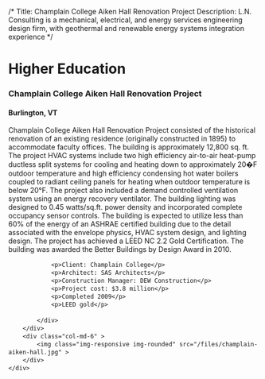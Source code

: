 /*
Title: Champlain College Aiken Hall Renovation Project
Description: L.N. Consulting is a mechanical, electrical, and energy services engineering design firm, with geothermal and renewable energy systems integration experience
*/

# Higher Education

<div>
	<div class="row">
		<div class="col-md-6" >
			<div class="well" >
				<h3>Champlain College Aiken Hall Renovation Project</h3>
				<h4>Burlington, VT</h4>
				<p>
   
   Champlain College Aiken Hall Renovation Project consisted of the historical renovation of an existing residence (originally constructed in 1895) to accommodate faculty offices.  The building is approximately 12,800 sq. ft.  The project HVAC systems include two high efficiency air-to-air heat-pump ductless split systems for cooling and heating down to approximately 20�F outdoor temperature and high efficiency condensing hot water boilers coupled to radiant ceiling panels for heating when outdoor temperature is below 20°F.  The project also included a demand controlled ventilation system using an energy recovery ventilator.  The building lighting was designed to 0.45 watts/sq.ft. power density and incorporated complete occupancy sensor controls.  The building is expected to utilize less than 60% of the energy of an ASHRAE certified building due to the detail associated with the envelope physics, HVAC system design, and lighting design.  The project has achieved a LEED NC 2.2 Gold Certification. The building was awarded the Better Buildings by Design Award in 2010.
</p>
				
				<p>Client: Champlain College</p>
				<p>Architect: SAS Architects</p>
				<p>Construction Manager: DEW Construction</p>
				<p>Project cost: $3.8 million</p>
				<p>Completed 2009</p>
				<p>LEED gold</p>
				
			</div>
		</div>
		<div class="col-md-6" >
			<img class="img-responsive img-rounded" src="/files/champlain-aiken-hall.jpg" >
		</div>
	</div>
</div>
